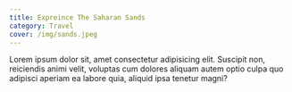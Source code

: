 ```yaml
---
title: Expreince The Saharan Sands
category: Travel
cover: /img/sands.jpeg
---
```


Lorem ipsum dolor sit, amet consectetur adipisicing elit. Suscipit non, reiciendis animi velit, voluptas cum dolores aliquam autem optio culpa quo adipisci aperiam ea labore quia, aliquid ipsa tenetur magni?